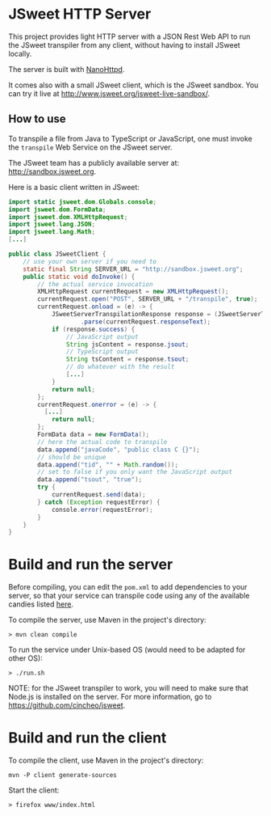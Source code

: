 # JSweet HTTP Server

This project provides light HTTP server with a JSON Rest Web API to run the JSweet transpiler from any client, without having to install JSweet locally.

The server is built with [NanoHttpd](https://github.com/NanoHttpd/nanohttpd).

It comes also with a small JSweet client, which is the JSweet sandbox. You can try it live at http://www.jsweet.org/jsweet-live-sandbox/. 

## How to use

To transpile a file from Java to TypeScript or JavaScript, one must invoke the ``transpile`` Web Service on the JSweet server.

The JSweet team has a publicly available server at: http://sandbox.jsweet.org.

Here is a basic client written in JSweet:

```java
import static jsweet.dom.Globals.console;
import jsweet.dom.FormData;
import jsweet.dom.XMLHttpRequest;
import jsweet.lang.JSON;
import jsweet.lang.Math;
[...]

public class JSweetClient {
	// use your own server if you need to
	static final String SERVER_URL = "http://sandbox.jsweet.org";
	public static void doInvoke() { 
		// the actual service invocation
		XMLHttpRequest currentRequest = new XMLHttpRequest();
		currentRequest.open("POST", SERVER_URL + "/transpile", true);
		currentRequest.onload = (e) -> {
			JSweetServerTranspilationResponse response = (JSweetServerTranspilationResponse) JSON
					.parse(currentRequest.responseText);
			if (response.success) {
				// JavaScript output
  				String jsContent = response.jsout;
				// TypeScript output
				String tsContent = response.tsout;
				// do whatever with the result
				[...]
			}
			return null;
		};
		currentRequest.onerror = (e) -> {
		  [...]
			return null;
		};
		FormData data = new FormData();
		// here the actual code to transpile
		data.append("javaCode", "public class C {}");
		// should be unique
		data.append("tid", "" + Math.random());
		// set to false if you only want the JavaScript output
		data.append("tsout", "true");
		try {
			currentRequest.send(data);
		} catch (Exception requestError) {
			console.error(requestError);
		}
	}
}
```

# Build and run the server

Before compiling, you can edit the ``pom.xml`` to add dependencies to your server, so that your service can transpile code using any of the available candies listed [here](http://www.jsweet.org/candies-releases/).

To compile the server, use Maven in the project's directory:

```
> mvn clean compile
```

To run the service under Unix-based OS (would need to be adapted for other OS):

```
> ./run.sh
```

NOTE: for the JSweet transpiler to work, you will need to make sure that Node.js is installed on the server. For more information, go to https://github.com/cincheo/jsweet.

# Build and run the client

To compile the client, use Maven in the project's directory:

```
mvn -P client generate-sources
```

Start the client:

```
> firefox www/index.html
```
